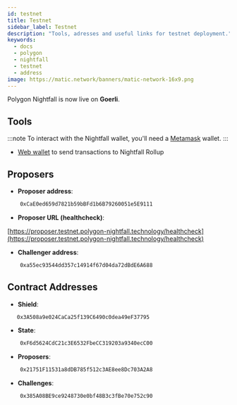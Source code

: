 ```yaml
---
id: testnet
title: Testnet
sidebar_label: Testnet
description: "Tools, adresses and useful links for testnet deployment."
keywords:
  - docs
  - polygon
  - nightfall
  - testnet
  - address
image: https://matic.network/banners/matic-network-16x9.png
---
```


Polygon Nightfall is now live on **Goerli**.

## Tools

:::note
To interact with the Nightfall wallet, you'll need a [Metamask](https://metamask.io/) wallet.
:::

- [Web wallet](https://wallet.testnet.polygon-nightfall.technology) to send transactions to Nightfall Rollup

## Proposers

- **Proposer address**:

```bash
    0xCaE0ed659d7821b59bBFd1b6B79260051e5E9111
```
- **Proposer URL (healthcheck)**:

[https://proposer.testnet.polygon-nightfall.technology/healthcheck](https://proposer.testnet.polygon-nightfall.technology/healthcheck)


- **Challenger address**:

```bash
    0xa55ec93544dd357c14914f67d04da72dBdE6A688
```

## Contract Addresses

- **Shield**:

```bash
   0x3A508a9e024CaCa25f139C6490c0dea49eF37795 
```

- **State**:

```bash
    0xF6d5624CdC21c3E6532FbeCC319203a9340ecC00
```


- **Proposers**:

```bash
    0x21751F11531a8dDB785f512c3AE8ee8Dc703A2A8
```


- **Challenges**:

```bash
    0x385A08BE9ce9248730e0bf48B3c3fBe70e752c90
```
